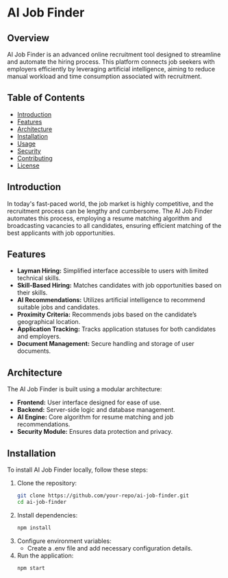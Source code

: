 # AI Job Finder

## Overview
AI Job Finder is an advanced online recruitment tool designed to streamline and automate the hiring process. This platform connects job seekers with employers efficiently by leveraging artificial intelligence, aiming to reduce manual workload and time consumption associated with recruitment.

## Table of Contents
- [Introduction](#introduction)
- [Features](#features)
- [Architecture](#architecture)
- [Installation](#installation)
- [Usage](#usage)
- [Security](#security)
- [Contributing](#contributing)
- [License](#license)

## Introduction
In today's fast-paced world, the job market is highly competitive, and the recruitment process can be lengthy and cumbersome. The AI Job Finder automates this process, employing a resume matching algorithm and broadcasting vacancies to all candidates, ensuring efficient matching of the best applicants with job opportunities.

## Features
- **Layman Hiring:** Simplified interface accessible to users with limited technical skills.
- **Skill-Based Hiring:** Matches candidates with job opportunities based on their skills.
- **AI Recommendations:** Utilizes artificial intelligence to recommend suitable jobs and candidates.
- **Proximity Criteria:** Recommends jobs based on the candidate’s geographical location.
- **Application Tracking:** Tracks application statuses for both candidates and employers.
- **Document Management:** Secure handling and storage of user documents.

## Architecture
The AI Job Finder is built using a modular architecture:
- **Frontend:** User interface designed for ease of use.
- **Backend:** Server-side logic and database management.
- **AI Engine:** Core algorithm for resume matching and job recommendations.
- **Security Module:** Ensures data protection and privacy.

## Installation
To install AI Job Finder locally, follow these steps:
1. Clone the repository:
   ```bash
   git clone https://github.com/your-repo/ai-job-finder.git
   cd ai-job-finder
2. Install dependencies:
    ```bash
    npm install
3. Configure environment variables:
   - Create a .env file and add necessary configuration details.
4. Run the application:
   ```bash
   npm start


   
